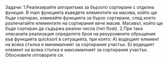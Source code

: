 Задачи:
	1.Реализирайте алгоритъма за бързото сортиране с отделна функция. В main функцията въведете елементите на масива, койтo ще бъде сортиран, извикайте функцията за бързо сортиране, след което разпечатайте елементите на сортирания вече масив. Масивът, който ще бъде сортиран да съдържа реални числа (тип float).
	2.При така описаната реализация определете броя на рекурсивните обръщения във функцията quicksort в ситуацията, при която:
    А) водещият елемент на всяка стъпка е минималният за сортирания участък.
		Б) водещият елемент на всяка стъпка е максималният за сортирания участък.
  Обосновете отговорите си.
